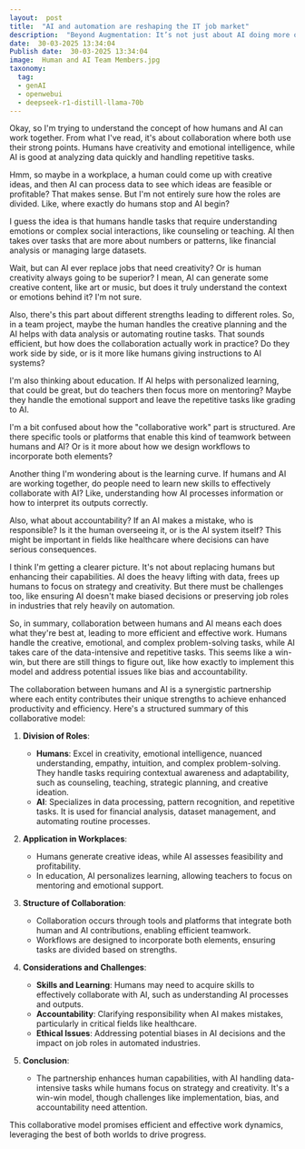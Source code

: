```yaml
---
layout:  post
title:  "AI and automation are reshaping the IT job market"
description:  "Beyond Augmentation: It’s not just about AI doing more of a human’s work. It’s about collaborative work, where human creativity and emotional intelligence intersect with AI’s analytical power and speed.Different Strengths, Different Roles: The key is recognizing that humans and AI possess distinct strengths. Humans excel at nuanced understanding, empathy, intuition, and complex problem-solving – often requiring contextual awareness and adaptability. AI excels at data processing, pattern recognition, and repetitive tasks"
date:  30-03-2025 13:34:04
Publish date:  30-03-2025 13:34:04
image:  Human and AI Team Members.jpg
taxonomy:
  tag:
  - genAI
  - openwebui
  - deepseek-r1-distill-llama-70b
---
```

<think>
Okay, so I'm trying to understand the concept of how humans and AI can work together. From what I've read, it's about collaboration where both use their strong points. Humans have creativity and emotional intelligence, while AI is good at analyzing data quickly and handling repetitive tasks.

Hmm, so maybe in a workplace, a human could come up with creative ideas, and then AI can process data to see which ideas are feasible or profitable? That makes sense. But I'm not entirely sure how the roles are divided. Like, where exactly do humans stop and AI begin?

I guess the idea is that humans handle tasks that require understanding emotions or complex social interactions, like counseling or teaching. AI then takes over tasks that are more about numbers or patterns, like financial analysis or managing large datasets.

Wait, but can AI ever replace jobs that need creativity? Or is human creativity always going to be superior? I mean, AI can generate some creative content, like art or music, but does it truly understand the context or emotions behind it? I'm not sure.

Also, there's this part about different strengths leading to different roles. So, in a team project, maybe the human handles the creative planning and the AI helps with data analysis or automating routine tasks. That sounds efficient, but how does the collaboration actually work in practice? Do they work side by side, or is it more like humans giving instructions to AI systems?

I'm also thinking about education. If AI helps with personalized learning, that could be great, but do teachers then focus more on mentoring? Maybe they handle the emotional support and leave the repetitive tasks like grading to AI.

I'm a bit confused about how the "collaborative work" part is structured. Are there specific tools or platforms that enable this kind of teamwork between humans and AI? Or is it more about how we design workflows to incorporate both elements?

Another thing I'm wondering about is the learning curve. If humans and AI are working together, do people need to learn new skills to effectively collaborate with AI? Like, understanding how AI processes information or how to interpret its outputs correctly.

Also, what about accountability? If an AI makes a mistake, who is responsible? Is it the human overseeing it, or is the AI system itself? This might be important in fields like healthcare where decisions can have serious consequences.

I think I'm getting a clearer picture. It's not about replacing humans but enhancing their capabilities. AI does the heavy lifting with data, frees up humans to focus on strategy and creativity. But there must be challenges too, like ensuring AI doesn't make biased decisions or preserving job roles in industries that rely heavily on automation.

So, in summary, collaboration between humans and AI means each does what they're best at, leading to more efficient and effective work. Humans handle the creative, emotional, and complex problem-solving tasks, while AI takes care of the data-intensive and repetitive tasks. This seems like a win-win, but there are still things to figure out, like how exactly to implement this model and address potential issues like bias and accountability.
</think>

The collaboration between humans and AI is a synergistic partnership where each entity contributes their unique strengths to achieve enhanced productivity and efficiency. Here's a structured summary of this collaborative model:

1. **Division of Roles**:
   - **Humans**: Excel in creativity, emotional intelligence, nuanced understanding, empathy, intuition, and complex problem-solving. They handle tasks requiring contextual awareness and adaptability, such as counseling, teaching, strategic planning, and creative ideation.
   - **AI**: Specializes in data processing, pattern recognition, and repetitive tasks. It is used for financial analysis, dataset management, and automating routine processes.

2. **Application in Workplaces**:
   - Humans generate creative ideas, while AI assesses feasibility and profitability.
   - In education, AI personalizes learning, allowing teachers to focus on mentoring and emotional support.

3. **Structure of Collaboration**:
   - Collaboration occurs through tools and platforms that integrate both human and AI contributions, enabling efficient teamwork.
   - Workflows are designed to incorporate both elements, ensuring tasks are divided based on strengths.

4. **Considerations and Challenges**:
   - **Skills and Learning**: Humans may need to acquire skills to effectively collaborate with AI, such as understanding AI processes and outputs.
   - **Accountability**: Clarifying responsibility when AI makes mistakes, particularly in critical fields like healthcare.
   - **Ethical Issues**: Addressing potential biases in AI decisions and the impact on job roles in automated industries.

5. **Conclusion**:
   - The partnership enhances human capabilities, with AI handling data-intensive tasks while humans focus on strategy and creativity. It's a win-win model, though challenges like implementation, bias, and accountability need attention.

This collaborative model promises efficient and effective work dynamics, leveraging the best of both worlds to drive progress.